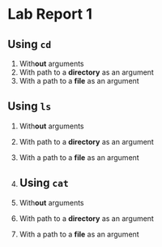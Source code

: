 # Lab Report 1
## Using `cd`
1. With**out** arguments
2. With path to a **directory** as an argument
3. With a path to a **file** as an argument

## Using `ls`
1. With**out** arguments
2. With path to a **directory** as an argument
3. With a path to a **file** as an argument

4. ## Using `cat`
1. With**out** arguments
2. With path to a **directory** as an argument
3. With a path to a **file** as an argument
